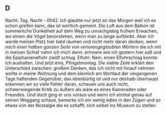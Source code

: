 ## D
Nacht. Tag. Nacht - 0042. Ich glaubte nur jetzt an das Morgen weil ich es schon greifen kann, das ist wörtlich gemeint. Die Luft aus dem Balkon ist sommerliche Dunkelheit auf dem Weg zu unnachgiebig frühem Erwachen, wo einem die Vögel bevorstehen, wenn man zu lange aufbleibt. Aber ich werde meinen Platz hier bald räumen und nicht mehr daran denken, wenn    
*nach einer halben ganzen Seite von verlorengeglaubten Wörtern* die ich mit in meinen Schlaf nahm ich mich denn. erinnere wie ich gestern hier saß und die Epiphanienelfuhr zwölf schlug. Elfuhr: Nein, einen Elfuhrschlag konnte ich aushalten. Und jetzt eins, Pfingstmontag. Die siebte Zeile erklärt den Unterschied zwischen: großem Denken, das ich nicht mit hinauf nehmen wollte in meine Wohnung und dem kleinlich am Wortlaut der vergangenen Tage haftenden Gegenüber, das ebenbürtig ist und nur deshalb überhaupt erkennen wir so viele Fehler daran, scheuen uns auch nicht, schwerwiegende Kritik zu äußern als wäre es eines Kameraden oder Freundes. Und doch ging er uns voraus und wenn ich einmal genau auf seinen Weggang schaue, bemerke ich ein wenig edles in den Zügen und so etwas von der Nostalgie die es schafft, sich selbst ins Museum zu stellen.   

